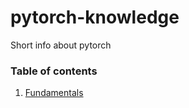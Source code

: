 # pytorch-knowledge
Short info about pytorch

### Table of contents
1. [ Fundamentals](https://github.com/zemags/pytorch-knowledge/blob/main/1_fundamentals.md)